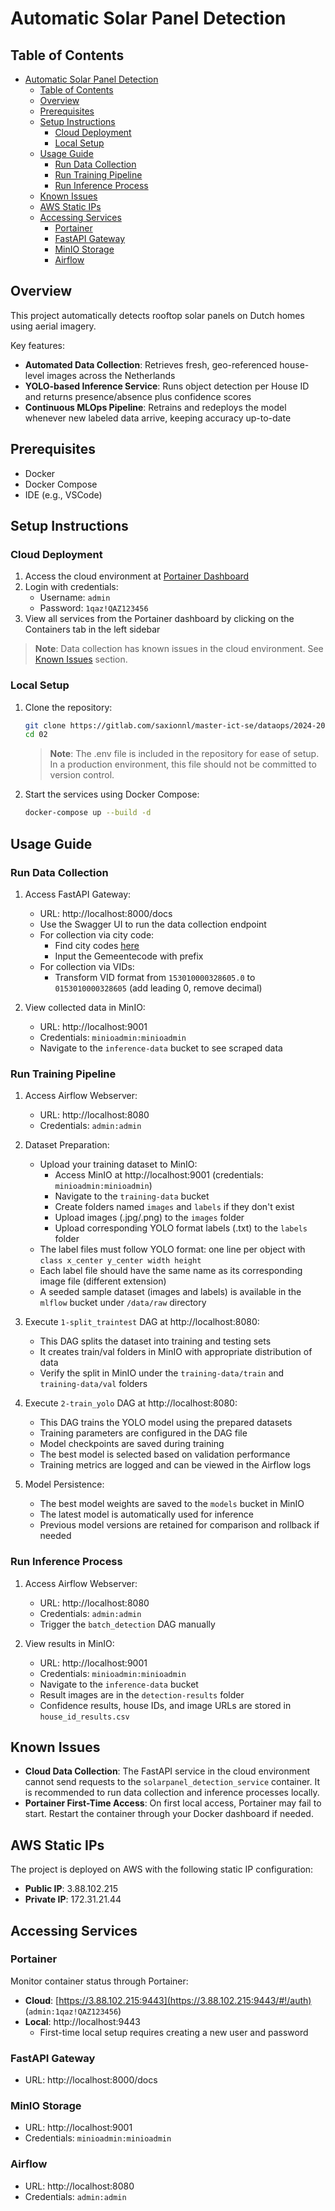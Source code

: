 # Automatic Solar Panel Detection

## Table of Contents
- [Automatic Solar Panel Detection](#automatic-solar-panel-detection)
  - [Table of Contents](#table-of-contents)
  - [Overview](#overview)
  - [Prerequisites](#prerequisites)
  - [Setup Instructions](#setup-instructions)
    - [Cloud Deployment](#cloud-deployment)
    - [Local Setup](#local-setup)
  - [Usage Guide](#usage-guide)
    - [Run Data Collection](#run-data-collection)
    - [Run Training Pipeline](#run-training-pipeline)
    - [Run Inference Process](#run-inference-process)
  - [Known Issues](#known-issues)
  - [AWS Static IPs](#aws-static-ips)
  - [Accessing Services](#accessing-services)
    - [Portainer](#portainer)
    - [FastAPI Gateway](#fastapi-gateway)
    - [MinIO Storage](#minio-storage)
    - [Airflow](#airflow)

## Overview
This project automatically detects rooftop solar panels on Dutch homes using aerial imagery.

Key features:
- **Automated Data Collection**: Retrieves fresh, geo-referenced house-level images across the Netherlands
- **YOLO-based Inference Service**: Runs object detection per House ID and returns presence/absence plus confidence scores
- **Continuous MLOps Pipeline**: Retrains and redeploys the model whenever new labeled data arrive, keeping accuracy up-to-date

## Prerequisites
- Docker
- Docker Compose
- IDE (e.g., VSCode)

## Setup Instructions

### Cloud Deployment
1. Access the cloud environment at [Portainer Dashboard](https://3.88.102.215:9443/#!/auth)
2. Login with credentials: 
   - Username: `admin`
   - Password: `1qaz!QAZ123456`
3. View all services from the Portainer dashboard by clicking on the Containers tab in the left sidebar

> **Note**: Data collection has known issues in the cloud environment. See [Known Issues](#known-issues) section.

### Local Setup
1. Clone the repository:
   ```bash
   git clone https://gitlab.com/saxionnl/master-ict-se/dataops/2024-2025/group-02/02.git
   cd 02
   ```
   > **Note**: The .env file is included in the repository for ease of setup. In a production environment, this file should not be committed to version control.

2. Start the services using Docker Compose:
   ```bash
   docker-compose up --build -d
   ```

## Usage Guide

### Run Data Collection
1. Access FastAPI Gateway:
   - URL: http://localhost:8000/docs
   - Use the Swagger UI to run the data collection endpoint
   - For collection via city code:
     - Find city codes [here](https://public.opendatasoft.com/explore/dataset/georef-netherlands-gemeente/table/?disjunctive.prov_code&disjunctive.prov_name&disjunctive.gem_code&disjunctive.gem_name&sort=year)
     - Input the Gemeentecode with prefix
   - For collection via VIDs:
     - Transform VID format from `153010000328605.0` to `0153010000328605` (add leading 0, remove decimal)

2. View collected data in MinIO:
   - URL: http://localhost:9001
   - Credentials: `minioadmin:minioadmin`
   - Navigate to the `inference-data` bucket to see scraped data

### Run Training Pipeline
1. Access Airflow Webserver:
   - URL: http://localhost:8080
   - Credentials: `admin:admin`

2. Dataset Preparation:
   - Upload your training dataset to MinIO:
     - Access MinIO at http://localhost:9001 (credentials: `minioadmin:minioadmin`)
     - Navigate to the `training-data` bucket
     - Create folders named `images` and `labels` if they don't exist
     - Upload images (.jpg/.png) to the `images` folder
     - Upload corresponding YOLO format labels (.txt) to the `labels` folder
   - The label files must follow YOLO format: one line per object with `class x_center y_center width height`
   - Each label file should have the same name as its corresponding image file (different extension)
   - A seeded sample dataset (images and labels) is available in the `mlflow` bucket under `/data/raw` directory

3. Execute `1-split_traintest` DAG at http://localhost:8080:
   - This DAG splits the dataset into training and testing sets
   - It creates train/val folders in MinIO with appropriate distribution of data
   - Verify the split in MinIO under the `training-data/train` and `training-data/val` folders

4. Execute `2-train_yolo` DAG at http://localhost:8080:
   - This DAG trains the YOLO model using the prepared datasets
   - Training parameters are configured in the DAG file
   - Model checkpoints are saved during training
   - The best model is selected based on validation performance
   - Training metrics are logged and can be viewed in the Airflow logs

5. Model Persistence:
   - The best model weights are saved to the `models` bucket in MinIO
   - The latest model is automatically used for inference
   - Previous model versions are retained for comparison and rollback if needed

### Run Inference Process
1. Access Airflow Webserver:
   - URL: http://localhost:8080
   - Credentials: `admin:admin`
   - Trigger the `batch_detection` DAG manually

4. View results in MinIO:
   - URL: http://localhost:9001
   - Credentials: `minioadmin:minioadmin`
   - Navigate to the `inference-data` bucket
   - Result images are in the `detection-results` folder
   - Confidence results, house IDs, and image URLs are stored in `house_id_results.csv`

## Known Issues
- **Cloud Data Collection**: The FastAPI service in the cloud environment cannot send requests to the `solarpanel_detection_service` container. It is recommended to run data collection and inference processes locally.
- **Portainer First-Time Access**: On first local access, Portainer may fail to start. Restart the container through your Docker dashboard if needed.

## AWS Static IPs
The project is deployed on AWS with the following static IP configuration:
- **Public IP**: 3.88.102.215
- **Private IP**: 172.31.21.44

## Accessing Services

### Portainer
Monitor container status through Portainer:
- **Cloud**: [https://3.88.102.215:9443](https://3.88.102.215:9443/#!/auth) (`admin:1qaz!QAZ123456`)
- **Local**: http://localhost:9443
  - First-time local setup requires creating a new user and password

### FastAPI Gateway
- URL: http://localhost:8000/docs

### MinIO Storage
- URL: http://localhost:9001
- Credentials: `minioadmin:minioadmin`

### Airflow
- URL: http://localhost:8080
- Credentials: `admin:admin`


